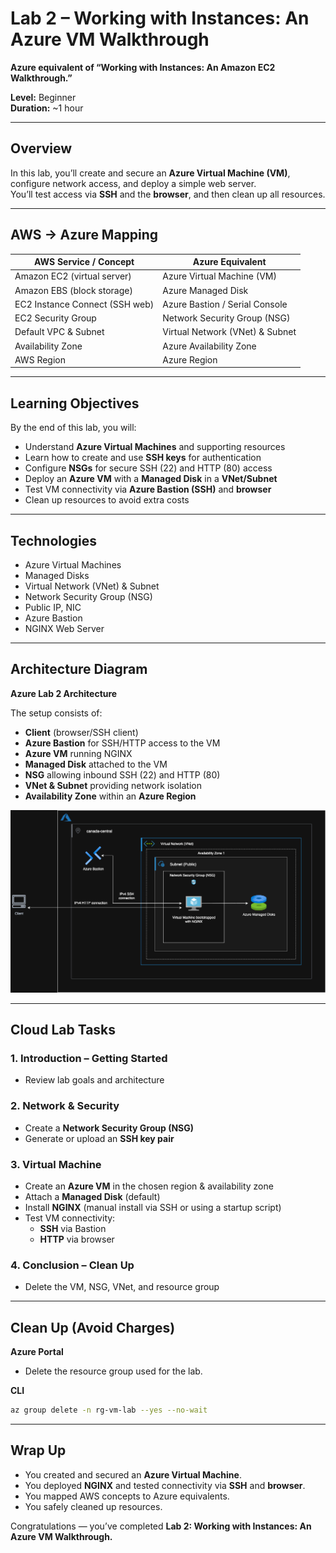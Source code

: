 # Lab 2 – Working with Instances: An Azure VM Walkthrough

**Azure equivalent of “Working with Instances: An Amazon EC2 Walkthrough.”**

**Level:** Beginner  
**Duration:** ~1 hour

---

## Overview

In this lab, you’ll create and secure an **Azure Virtual Machine (VM)**, configure network access, and deploy a simple web server.  
You’ll test access via **SSH** and the **browser**, and then clean up all resources.

---

## AWS → Azure Mapping

| AWS Service / Concept          | Azure Equivalent                |
| ------------------------------ | ------------------------------- |
| Amazon EC2 (virtual server)    | Azure Virtual Machine (VM)      |
| Amazon EBS (block storage)     | Azure Managed Disk              |
| EC2 Instance Connect (SSH web) | Azure Bastion / Serial Console  |
| EC2 Security Group             | Network Security Group (NSG)    |
| Default VPC & Subnet           | Virtual Network (VNet) & Subnet |
| Availability Zone              | Azure Availability Zone         |
| AWS Region                     | Azure Region                    |

---

## Learning Objectives

By the end of this lab, you will:

- Understand **Azure Virtual Machines** and supporting resources
- Learn how to create and use **SSH keys** for authentication
- Configure **NSGs** for secure SSH (22) and HTTP (80) access
- Deploy an **Azure VM** with a **Managed Disk** in a **VNet/Subnet**
- Test VM connectivity via **Azure Bastion (SSH)** and **browser**
- Clean up resources to avoid extra costs

---

## Technologies

- Azure Virtual Machines
- Managed Disks
- Virtual Network (VNet) & Subnet
- Network Security Group (NSG)
- Public IP, NIC
- Azure Bastion
- NGINX Web Server

---

## Architecture Diagram

**Azure Lab 2 Architecture**

The setup consists of:

- **Client** (browser/SSH client)
- **Azure Bastion** for SSH/HTTP access to the VM
- **Azure VM** running NGINX
- **Managed Disk** attached to the VM
- **NSG** allowing inbound SSH (22) and HTTP (80)
- **VNet & Subnet** providing network isolation
- **Availability Zone** within an **Azure Region**

![Azure Lab 2 Architecture](./azure-vm-lab2.png)

---

## Cloud Lab Tasks

### 1. Introduction – Getting Started

- Review lab goals and architecture

### 2. Network & Security

- Create a **Network Security Group (NSG)**
- Generate or upload an **SSH key pair**

### 3. Virtual Machine

- Create an **Azure VM** in the chosen region & availability zone
- Attach a **Managed Disk** (default)
- Install **NGINX** (manual install via SSH or using a startup script)
- Test VM connectivity:
  - **SSH** via Bastion
  - **HTTP** via browser

### 4. Conclusion – Clean Up

- Delete the VM, NSG, VNet, and resource group

---

## Clean Up (Avoid Charges)

**Azure Portal**

- Delete the resource group used for the lab.

**CLI**

```bash
az group delete -n rg-vm-lab --yes --no-wait
```

---

## Wrap Up

- You created and secured an **Azure Virtual Machine**.
- You deployed **NGINX** and tested connectivity via **SSH** and **browser**.
- You mapped AWS concepts to Azure equivalents.
- You safely cleaned up resources.

Congratulations — you’ve completed **Lab 2: Working with Instances: An Azure VM Walkthrough.**
